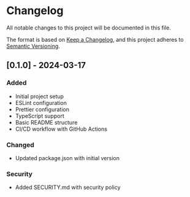 # Changelog

All notable changes to this project will be documented in this file.

The format is based on [Keep a Changelog](https://keepachangelog.com/en/1.0.0/),
and this project adheres to [Semantic Versioning](https://semver.org/spec/v2.0.0.html).

## [0.1.0] - 2024-03-17

### Added

- Initial project setup
- ESLint configuration
- Prettier configuration
- TypeScript support
- Basic README structure
- CI/CD workflow with GitHub Actions

### Changed

- Updated package.json with initial version

### Security

- Added SECURITY.md with security policy

